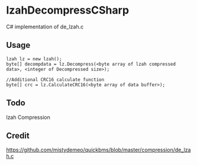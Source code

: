 # lzahDecompressCSharp
C# implementation of de_lzah.c

## Usage
```CSharp
lzah lz = new lzah();
byte[] decompdata = lz.Decompress(<byte array of lzah compressed data>, <integer of Decompressed size>);

//Additional CRC16 calculate function
byte[] crc = lz.CalculateCRC16(<byte array of data buffer>);

```

## Todo

lzah Compression

## Credit
https://github.com/mistydemeo/quickbms/blob/master/compression/de_lzah.c
